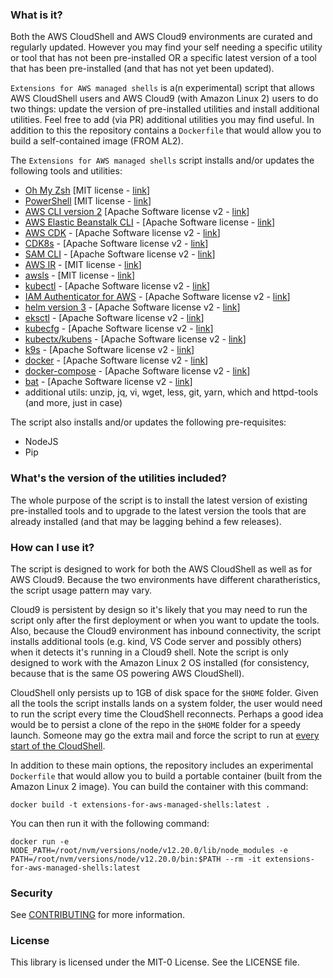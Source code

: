 ### What is it?

Both the AWS CloudShell and AWS Cloud9 environments are curated and regularly updated. However you may find your self needing a specific utility or tool that has not been pre-installed OR a specific latest version of a tool that has been pre-installed (and that has not yet been updated). 

`Extensions for AWS managed shells` is a(n experimental) script that allows AWS CloudShell users and AWS Cloud9 (with Amazon Linux 2) users to do two things: update the version of pre-installed utilities and install additional utilities. Feel free to add (via PR) additional utilities you may find useful. In addition to this the repository contains a `Dockerfile` that would allow you to build a self-contained image (FROM AL2). 

The `Extensions for AWS managed shells` script installs and/or updates the following tools and utilities:
- [Oh My Zsh](https://ohmyz.sh/) [MIT license - [link](https://github.com/ohmyzsh/ohmyzsh/blob/master/LICENSE.txt)]
- [PowerShell](https://github.com/PowerShell/PowerShell) [MIT license - [link](https://github.com/PowerShell/PowerShell/blob/master/LICENSE.txt)]
- [AWS CLI version 2](https://docs.aws.amazon.com/cli/latest/userguide/install-cliv2.html) [Apache Software license v2 - [link](https://github.com/aws/aws-cli/blob/develop/LICENSE.txt)]
- [AWS Elastic Beanstalk CLI](https://docs.aws.amazon.com/elasticbeanstalk/latest/dg/eb-cli3-install-advanced.html) - [Apache Software license - [link](https://pypi.org/project/awsebcli/)]
- [AWS CDK](https://github.com/awslabs/aws-cdk) - [Apache Software license v2 - [link](https://github.com/aws/aws-cdk/blob/master/LICENSE)]
- [CDK8s](https://cdk8s.io/) - [Apache Software license v2 - [link](https://github.com/awslabs/cdk8s/blob/master/LICENSE)]
- [SAM CLI](https://github.com/aws/aws-sam-cli) - [Apache Software license v2 - [link](https://github.com/aws/aws-sam-cli/blob/develop/LICENSE)]
- [AWS IR](https://aws_ir.readthedocs.io/en/latest/) - [MIT license - [link](https://aws-ir.readthedocs.io/en/latest/about.html#license)]
- [awsls](https://github.com/jckuester/awsls) - [MIT license - [link](https://github.com/jckuester/awsls/blob/master/LICENSE.md)]
- [kubectl](https://kubernetes.io/docs/tasks/tools/install-kubectl/) - [Apache Software license v2 - [link](https://github.com/kubernetes/kubectl/blob/master/LICENSE)]
- [IAM Authenticator for AWS](https://github.com/kubernetes-sigs/aws-iam-authenticator) - [Apache Software license v2 - [link](https://github.com/kubernetes-sigs/aws-iam-authenticator/blob/master/LICENSE)]
- [helm version 3](https://github.com/helm/helm) - [Apache Software license v2 - [link](https://github.com/helm/helm/blob/master/LICENSE)]
- [eksctl](https://github.com/weaveworks/eksctl) - [Apache Software license v2 - [link](https://github.com/weaveworks/eksctl/blob/master/LICENSE)]
- [kubecfg](https://github.com/ksonnet/kubecfg) - [Apache Software license v2 - [link](https://github.com/bitnami/kubecfg/blob/master/LICENSE)]
- [kubectx/kubens](https://github.com/ahmetb/kubectx/) - [Apache Software license v2 - [link](https://github.com/ahmetb/kubectx/blob/master/LICENSE)]
- [k9s](https://k9ss.io/) - [Apache Software license v2 - [link](https://k9ss.io/)]
- [docker](https://docs.docker.com/engine/) - [Apache Software license v2 - [link](https://github.com/docker/engine/blob/master/LICENSE)]
- [docker-compose](https://docs.docker.com/compose/) - [Apache Software license v2 - [link](https://github.com/docker/compose/blob/master/LICENSE)]
- [bat](https://github.com/sharkdp/bat/) - [Apache Software license v2 - [link](https://github.com/sharkdp/bat/blob/master/LICENSE-APACHE)]
- additional utils: unzip, jq, vi, wget, less, git, yarn, which and httpd-tools (and more, just in case) 

The script also installs and/or updates the following pre-requisites: 
- NodeJS 
- Pip 


### What's the version of the utilities included?

The whole purpose of the script is to install the latest version of existing pre-installed tools and to upgrade to the latest version the tools that are already installed (and that may be lagging behind a few releases).


### How can I use it?

The script is designed to work for both the AWS CloudShell as well as for AWS Cloud9. Because the two environments have different charatheristics, the script usage pattern may vary. 

Cloud9 is persistent by design so it's likely that you may need to run the script only after the first deployment or when you want to update the tools. Also, because the Cloud9 environment has inbound connectivity, the script installs additional tools (e.g. kind, VS Code server and possibly others) when it detects it's running in a Cloud9 shell. Note the script is only designed to work with the Amazon Linux 2 OS installed (for consistency, because that is the same OS powering AWS CloudShell).

CloudShell only persists up to 1GB of disk space for the `$HOME` folder. Given all the tools the script installs lands on a system folder, the user would need to run the script every time the CloudShell reconnects. Perhaps a good idea would be to persist a clone of the repo in the `$HOME` folder for a speedy launch. Someone may go the extra mail and force the script to run at [every start of the CloudShell](https://docs.aws.amazon.com/cloudshell/latest/userguide/vm-specs.html#modifying-shell-scripts).

In addition to these main options, the repository includes an experimental `Dockerfile` that would allow you to build a portable container (built from the Amazon Linux 2 image). You can build the container with this command: 
```
docker build -t extensions-for-aws-managed-shells:latest . 
```

You can then run it with the following command:
```
docker run -e NODE_PATH=/root/nvm/versions/node/v12.20.0/lib/node_modules -e PATH=/root/nvm/versions/node/v12.20.0/bin:$PATH --rm -it extensions-for-aws-managed-shells:latest 
```

### Security

See [CONTRIBUTING](CONTRIBUTING.md#security-issue-notifications) for more information.

### License

This library is licensed under the MIT-0 License. See the LICENSE file.
